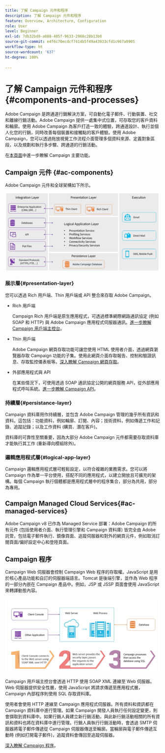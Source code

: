 ```yaml
---
title: 了解 Campaign 元件和程序
description: 了解 Campaign 元件和程序
feature: Overview, Architecture, Configuration
role: User
level: Beginner
exl-id: 7db32bd8-a088-405f-9633-2968c28b13b0
source-git-commit: e4f6c70ecdcf7414b5f49a43933cfd1c967a0905
workflow-type: ht
source-wordcount: '637'
ht-degree: 100%

---
```


# 了解 Campaign 元件和程序 {#components-and-processes}

Adobe Campaign 是跨通道行銷解決方案，可自動化電子郵件、行動裝置、社交和離線行銷活動。Adobe Campaign 提供一處集中式位置，可存取您的客戶資料和輪廓。使用 Adobe Campaign 為客戶打造一致的體驗，跨通道設計、執行並個人化您的行銷，同時改善每個裝置和接觸點的客戶體驗。使用 Adobe Campaign，您可以透過拖放視覺工作流程介面管理多個資料來源、定義對象區段，以及規劃和執行多步驟、跨通道的行銷活動。

在[本頁面](../start/get-started.md)中進一步瞭解 Campaign 主要功能。

## Campaign 元件 {#ac-components}

Adobe Campaign 元件和全球架構如下所示。

![](assets/do-not-localize//ac-components.png)

### 展示層{#presentation-layer}

您可以透過 Rich 用戶端、Thin 用戶端或 API 整合來存取 Adobe Campaign。

* Rich 用戶端

  Campaign Rich 用戶端是原生應用程式，可透過標準網際網路通訊協定 (例如 SOAP 和 HTTP) 與 Adobe Campaign 應用程式伺服器通訊。[進一步瞭解 Campaign 用戶端主控台](../start/connect.md)。

* Thin 用戶端

  Adobe Campaign 網頁存取功能可讓您使用 HTML 使用者介面，透過網頁瀏覽器存取 Campaign 功能的子集。使用此網頁介面存取報告、控制和驗證訊息、存取監控儀表板等。[深入瞭解 Campaign 網頁存取](../start/connect.md)。

* 外部應用程式與 API

  在某些情況下，可使用透過 SOAP 通訊協定公開的網頁服務 API，從外部應用程式呼叫系統。[進一步瞭解 Campaign API](../dev/api.md)。

### 持續層{#persistance-layer}

Campaign 資料庫用作持續層，並包含 Adobe Campaign 管理的幾乎所有資訊和資料。這包括：功能資料，例如輪廓、訂閱、內容；技術資料，例如傳遞工作和記錄、追蹤記錄；以及工作資料 (購買、潛在客戶)。

資料庫的可靠性至關重要，因為大部分 Adobe Campaign 元件都需要存取資料庫才能執行其工作 (重新導向模組除外)。

### 邏輯應用程式層{#logical-app-layer}

Campaign 邏輯應用程式層可輕鬆設定，以符合複雜的業務需求。您可以將 Campaign 作為單一平台使用，搭配不同的應用程式，以建立開放且可擴充的架構。每個 Campaign 執行個體都是應用程式層中的程序集合，部分為共用，部分為專用。

## Campaign Managed Cloud Services{#ac-managed-services}

Adobe Campaign v8 已作為 Managed Service 部署：Adobe Campaign 的所有元件 (包括使用者介面、執行管理引擎和 Campaign 資料庫) 皆完全由 Adobe 託管，包括電子郵件執行、鏡像頁面、追蹤伺服器和對外的網頁元件，例如取消訂閱頁面/偏好設定中心和登陸頁面。

## Campaign 程序

Campaign Web 伺服器會控制 Campaign Web 程序的存取權。JavaScript 是用於核心產品功能和自訂的伺服器端語言。Tomcat 是後端引擎，並作為 Web 程序的一部分內嵌在 Campaign 產品中。例如，JSP 或 JSSP 頁面會使用 JavaScript 來轉譯動態內容。

![](assets/do-not-localize/ac-processes.png)

Campaign 用戶端主控台會透過 HTTP 使用 SOAP XML 連線至 Web 伺服器。Web 伺服器提供安全性層，使用 JavaScript 將請求傳遞至應用程式層，Campaign 內部程序則使用 SQL 存取資料庫。

<!--The overall communication between Campaign processes are described in the following standalone deployment diagram: all Campaign components are installed in the same machine.

![](assets/do-not-localize//ac-standalone.png) -->

使用者會使用 HTTP 連線至 Campaign 應用程式伺服器。所有資料和資訊都在 Campaign 資料庫中進行管理。如果 Campaign 開發人員執行任何設定變更，則會擷取到資料庫中。如果行銷人員建立新行銷活動，與此新行銷活動相關的所有資訊和資料也將在資料庫中進行管理。行銷人員執行行銷活動時，會透過 SMTP 伺服器將電子郵件傳遞從 Campaign 伺服器傳送至輪廓。當輪廓與電子郵件傳遞互動時 (例如打開電子郵件)，追蹤資料會傳回至追蹤伺服器。

[深入瞭解 Campaign 程序](../architecture/general-architecture.md#dev-env)。
